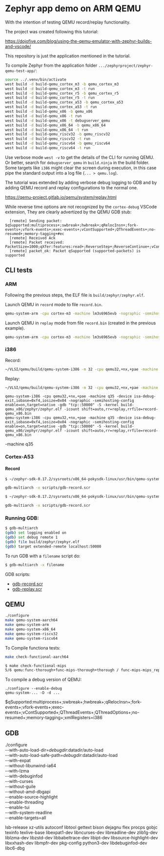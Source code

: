 # Zephyr app demo on ARM QEMU

With the intention of testing QEMU record/replay functionality.

The project was created following this tutorial:

https://dojofive.com/blog/using-the-qemu-emulator-with-zephyr-builds-and-vscode/

This repository is just the application mentioned in the tutorial.

To compile Zephyr from the application folder `.../zephyrproject/zephyr-qemu-test-app/`:

```sh
source ../.venv/bin/activate
west build -d build-qemu_cortex_m3 -b qemu_cortex_m3
west build -d build-qemu_cortex_m3 -t run
west build -d build-qemu_cortex_r5 -b qemu_cortex_r5
west build -d build-qemu_cortex_r5 -t run
west build -d build-qemu_cortex_a53 -b qemu_cortex_a53
west build -d build-qemu_cortex_a53 -t run
west build -d build-qemu_x86 -b qemu_x86
west build -d build-qemu_x86 -t run
west build -d build-qemu_x86 -t debugserver_qemu
west build -d build-qemu_x86_64 -b qemu_x86_64
west build -d build-qemu_x86_64 -t run
west build -d build-qemu_riscv32 -b qemu_riscv32
west build -d build-qemu_riscv32 -t run
west build -d build-qemu_riscv64 -b qemu_riscv64
west build -d build-qemu_riscv64 -t run
```

Use verbose mode `west -v` to get the details of the CLI for running QEMU.
Or better, search for `debugserver_qemu` in `build.ninja` in the build folder.
Some targets like `i386` might clear the screen during execution,
in this case pipe the standard output into a log file (`... > qemu.log`).

The tutorial was extended by adding verbose debug logging to GDB and
by adding QEMU record and replay configurations to the normal one.

https://qemu-project.gitlab.io/qemu/system/replay.html

While reverse time options are not recognized by the `cortex-debug` VSCode extension,
They are clearly advertized by the QEMU GDB stub:

```gdb
  [remote] Sending packet: $qSupported:multiprocess+;swbreak+;hwbreak+;qRelocInsn+;fork-events+;vfork-events+;exec-events+;vContSupported+;QThreadEvents+;no-resumed+;memory-tagging+#ec
  [remote] Received Ack
  [remote] Packet received: PacketSize=1000;qXfer:features:read+;ReverseStep+;ReverseContinue+;vContSupported+;multiprocess+
  [remote] packet_ok: Packet qSupported (supported-packets) is supported
```

## CLI tests

### ARM

Following the previous steps, the ELF file is `build/zephyr/zephyr.elf`.

Launch QEMU in `record` mode to file `record.bin`.

```sh
qemu-system-arm -cpu cortex-m3 -machine lm3s6965evb -nographic -semihosting-config enable=on,target=native -gdb "tcp::50000" -S -kernel build-qemu_cortex_m3/zephyr/zephyr.elf -icount shift=auto,rr=record,rrfile=record-qemu_cortex_m3.bin
```

Launch QEMU in `replay` mode from file `record.bin` (created in the previous example).

```sh
qemu-system-arm -cpu cortex-m3 -machine lm3s6965evb -nographic -semihosting-config enable=on,target=native -gdb "tcp::50000" -S -kernel build-qemu_cortex_m3/zephyr/zephyr.elf -icount shift=auto,rr=replay,rrfile=record-qemu_cortex_m3.bin
```

### i386

Record:
```sh
~/VLSI/qemu/build/qemu-system-i386 -m 32 -cpu qemu32,+nx,+pae -machine q35 -device isa-debug-exit,iobase=0xf4,iosize=0x04 -no-reboot -nographic -machine acpi=off -net none -pidfile qemu.pid -chardev stdio,id=con,mux=on -serial chardev:con -mon chardev=con,mode=readline -icount shift=auto,rr=record,rrfile=record-qemu_x86.bin -rtc clock=vm -kernel build-qemu_x86/zephyr/zephyr.elf -gdb "tcp::50000" -S
```
Replay:
```sh
~/VLSI/qemu/build/qemu-system-i386 -m 32 -cpu qemu32,+nx,+pae -machine q35 -device isa-debug-exit,iobase=0xf4,iosize=0x04 -no-reboot -nographic -machine acpi=off -net none -pidfile qemu.pid -chardev stdio,id=con,mux=on -serial chardev:con -mon chardev=con,mode=readline -icount shift=auto,rr=replay,rrfile=record-qemu_x86.bin -rtc clock=vm -kernel build-qemu_x86/zephyr/zephyr.elf -gdb "tcp::50000" -S
```
```
qemu-system-i386 -cpu qemu32,+nx,+pae -machine q35 -device isa-debug-exit,iobase=0xf4,iosize=0x04 -nographic -semihosting-config enable=on,target=native -gdb "tcp::50000" -S -kernel build-qemu_x86/zephyr/zephyr.elf -icount shift=auto,rr=replay,rrfile=record-qemu_x86.bin
qemu-system-i386 -cpu qemu32,+nx,+pae -machine q35 -device isa-debug-exit,iobase=0xf4,iosize=0x04 -nographic -semihosting-config enable=on,target=native -gdb "tcp::50000" -S -kernel build-qemu_x86/zephyr/zephyr.elf -icount shift=auto,rr=replay,rrfile=record-qemu_x86.bin
```
-machine q35

### Cortex-A53

#### Record

```sh
$ ~/zephyr-sdk-0.17.2/sysroots/x86_64-pokysdk-linux/usr/bin/qemu-system-aarch64 -global virtio-mmio.force-legacy=false -cpu cortex-a53 -nographic -machine virt,secure=on,gic-version=3 -net none -pidfile qemu.pid -chardev stdio,id=con,mux=on -serial chardev:con -mon chardev=con,mode=readline -icount shift=auto,rr=record,rrfile=record-qemu_cortex_a53.bin -rtc clock=vm -S -gdb tcp::1234 -kernel /home/izi/zephyrproject/TestApp/build-qemu_cortex_a53/zephyr/zephyr.elf

gdb-multiarch -x scripts/gdb-record.scr
```

```sh
$ ~/zephyr-sdk-0.17.2/sysroots/x86_64-pokysdk-linux/usr/bin/qemu-system-aarch64 -global virtio-mmio.force-legacy=false -cpu cortex-a53 -nographic -machine virt,secure=on,gic-version=3 -net none -pidfile qemu.pid -chardev stdio,id=con,mux=on -serial chardev:con -mon chardev=con,mode=readline -icount shift=auto,rr=replay,rrfile=record-qemu_cortex_a53.bin -rtc clock=vm -S -gdb tcp::1234 -kernel /home/izi/zephyrproject/TestApp/build-qemu_cortex_a53/zephyr/zephyr.elf

gdb-multiarch -x scripts/gdb-record.scr
```

### Running GDB:

```sh
$ gdb-multiarch
(gdb) set logging enabled on
(gdb) set debug remote 1
(gdb) file build/zephyr/zephyr.elf
(gdb) target extended-remote localhost:50000
```

To run GDB with a `filename` script do:

```sh
$ gdb-multiarch -x filename
```

GDB scripts:
 
* [gdb-record.scr](scripts/gdb-record.scr)
* [gdb-replay.scr](scripts/gdb-replay.scr)

## QEMU

```sh
./configure
make qemu-system-aarch64
make qemu-system-arm
make qemu-system-x86_64
make qemu-system-riscv32
make qemu-system-riscv64
```

To Compile functiona tests:

```sh
make check-functional-aarch64

$ make check-functional-mips
5/6 qemu:func-thorough+func-mips-thorough+thorough / func-mips-mips_replay        OK               1.75s   1 subtests passed
```



To compile a debug version of QEMU:

```
./configure --enable-debug
qemu-system-... -D -d ...
```


$qSupported:multiprocess+;swbreak+;hwbreak+;qRelocInsn+;fork-events+;vfork-events+;exec-events+;vContSupported+;QThreadEvents+;QThreadOptions+;no-resumed+;memory-tagging+;xmlRegisters=i386

## GDB

./configure \
--with-auto-load-dir=$debugdir:$datadir/auto-load \
--with-auto-load-safe-path=$debugdir:$datadir/auto-load \
--with-expat \
--without-libunwind-ia64 \
--with-lzma \
--with-debuginfod \
--with-curses \
--without-guile \
--without-amd-dbgapi \
--enable-source-highlight \
--enable-threading \
--enable-tui \
--with-system-readline \
--enable-targets=all

lsb-release xz-utils autoconf libtool gettext bison dejagnu flex procps gobjc texinfo texlive-base
libexpat1-dev libncurses-dev libreadline-dev zlib1g-dev liblzma-dev libzstd-dev libbabeltrace-dev libipt-dev libsource-highlight-dev libxxhash-dev libmpfr-dev pkg-config python3-dev libdebuginfod-dev libc6-dbg
